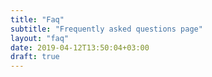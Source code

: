 ```yaml
---
title: "Faq"
subtitle: "Frequently asked questions page"
layout: "faq"
date: 2019-04-12T13:50:04+03:00
draft: true
---
```

